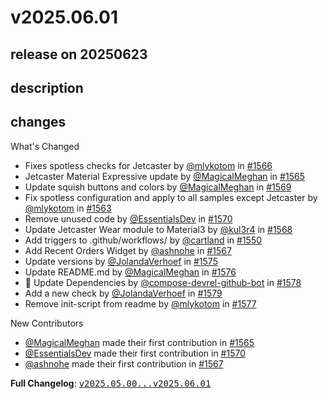 # v2025.06.01

## release on 20250623

## description

## changes

What's Changed

* Fixes spotless checks for Jetcaster by <a class="user-mention notranslate" data-hovercard-type="user" data-hovercard-url="/users/mlykotom/hovercard" data-octo-click="hovercard-link-click" data-octo-dimensions="link_type:self" href="https://github.com/mlykotom">@mlykotom</a> in <a class="issue-link js-issue-link" data-error-text="Failed to load title" data-id="3069058152" data-permission-text="Title is private" data-url="https://github.com/android/compose-samples/issues/1566" data-hovercard-type="pull_request" data-hovercard-url="/android/compose-samples/pull/1566/hovercard" href="https://github.com/android/compose-samples/pull/1566">#1566</a>
* Jetcaster Material Expressive update by <a class="user-mention notranslate" data-hovercard-type="user" data-hovercard-url="/users/MagicalMeghan/hovercard" data-octo-click="hovercard-link-click" data-octo-dimensions="link_type:self" href="https://github.com/MagicalMeghan">@MagicalMeghan</a> in <a class="issue-link js-issue-link" data-error-text="Failed to load title" data-id="3069053752" data-permission-text="Title is private" data-url="https://github.com/android/compose-samples/issues/1565" data-hovercard-type="pull_request" data-hovercard-url="/android/compose-samples/pull/1565/hovercard" href="https://github.com/android/compose-samples/pull/1565">#1565</a>
* Update squish buttons and colors by <a class="user-mention notranslate" data-hovercard-type="user" data-hovercard-url="/users/MagicalMeghan/hovercard" data-octo-click="hovercard-link-click" data-octo-dimensions="link_type:self" href="https://github.com/MagicalMeghan">@MagicalMeghan</a> in <a class="issue-link js-issue-link" data-error-text="Failed to load title" data-id="3075109750" data-permission-text="Title is private" data-url="https://github.com/android/compose-samples/issues/1569" data-hovercard-type="pull_request" data-hovercard-url="/android/compose-samples/pull/1569/hovercard" href="https://github.com/android/compose-samples/pull/1569">#1569</a>
* Fix spotless configuration and apply to all samples except Jetcaster by <a class="user-mention notranslate" data-hovercard-type="user" data-hovercard-url="/users/mlykotom/hovercard" data-octo-click="hovercard-link-click" data-octo-dimensions="link_type:self" href="https://github.com/mlykotom">@mlykotom</a> in <a class="issue-link js-issue-link" data-error-text="Failed to load title" data-id="3068667981" data-permission-text="Title is private" data-url="https://github.com/android/compose-samples/issues/1563" data-hovercard-type="pull_request" data-hovercard-url="/android/compose-samples/pull/1563/hovercard" href="https://github.com/android/compose-samples/pull/1563">#1563</a>
* Remove unused code by <a class="user-mention notranslate" data-hovercard-type="user" data-hovercard-url="/users/EssentialsDev/hovercard" data-octo-click="hovercard-link-click" data-octo-dimensions="link_type:self" href="https://github.com/EssentialsDev">@EssentialsDev</a> in <a class="issue-link js-issue-link" data-error-text="Failed to load title" data-id="3084734846" data-permission-text="Title is private" data-url="https://github.com/android/compose-samples/issues/1570" data-hovercard-type="pull_request" data-hovercard-url="/android/compose-samples/pull/1570/hovercard" href="https://github.com/android/compose-samples/pull/1570">#1570</a>
* Update Jetcaster Wear module to Material3 by <a class="user-mention notranslate" data-hovercard-type="user" data-hovercard-url="/users/kul3r4/hovercard" data-octo-click="hovercard-link-click" data-octo-dimensions="link_type:self" href="https://github.com/kul3r4">@kul3r4</a> in <a class="issue-link js-issue-link" data-error-text="Failed to load title" data-id="3074409044" data-permission-text="Title is private" data-url="https://github.com/android/compose-samples/issues/1568" data-hovercard-type="pull_request" data-hovercard-url="/android/compose-samples/pull/1568/hovercard" href="https://github.com/android/compose-samples/pull/1568">#1568</a>
* Add triggers to .github/workflows/ by <a class="user-mention notranslate" data-hovercard-type="user" data-hovercard-url="/users/cartland/hovercard" data-octo-click="hovercard-link-click" data-octo-dimensions="link_type:self" href="https://github.com/cartland">@cartland</a> in <a class="issue-link js-issue-link" data-error-text="Failed to load title" data-id="3003615289" data-permission-text="Title is private" data-url="https://github.com/android/compose-samples/issues/1550" data-hovercard-type="pull_request" data-hovercard-url="/android/compose-samples/pull/1550/hovercard" href="https://github.com/android/compose-samples/pull/1550">#1550</a>
* Add Recent Orders Widget by <a class="user-mention notranslate" data-hovercard-type="user" data-hovercard-url="/users/ashnohe/hovercard" data-octo-click="hovercard-link-click" data-octo-dimensions="link_type:self" href="https://github.com/ashnohe">@ashnohe</a> in <a class="issue-link js-issue-link" data-error-text="Failed to load title" data-id="3069632449" data-permission-text="Title is private" data-url="https://github.com/android/compose-samples/issues/1567" data-hovercard-type="pull_request" data-hovercard-url="/android/compose-samples/pull/1567/hovercard" href="https://github.com/android/compose-samples/pull/1567">#1567</a>
* Update versions by <a class="user-mention notranslate" data-hovercard-type="user" data-hovercard-url="/users/JolandaVerhoef/hovercard" data-octo-click="hovercard-link-click" data-octo-dimensions="link_type:self" href="https://github.com/JolandaVerhoef">@JolandaVerhoef</a> in <a class="issue-link js-issue-link" data-error-text="Failed to load title" data-id="3144161801" data-permission-text="Title is private" data-url="https://github.com/android/compose-samples/issues/1575" data-hovercard-type="pull_request" data-hovercard-url="/android/compose-samples/pull/1575/hovercard" href="https://github.com/android/compose-samples/pull/1575">#1575</a>
* Update README.md by <a class="user-mention notranslate" data-hovercard-type="user" data-hovercard-url="/users/MagicalMeghan/hovercard" data-octo-click="hovercard-link-click" data-octo-dimensions="link_type:self" href="https://github.com/MagicalMeghan">@MagicalMeghan</a> in <a class="issue-link js-issue-link" data-error-text="Failed to load title" data-id="3150609720" data-permission-text="Title is private" data-url="https://github.com/android/compose-samples/issues/1576" data-hovercard-type="pull_request" data-hovercard-url="/android/compose-samples/pull/1576/hovercard" href="https://github.com/android/compose-samples/pull/1576">#1576</a>
* 🤖 Update Dependencies by <a class="user-mention notranslate" data-hovercard-type="user" data-hovercard-url="/users/compose-devrel-github-bot/hovercard" data-octo-click="hovercard-link-click" data-octo-dimensions="link_type:self" href="https://github.com/compose-devrel-github-bot">@compose-devrel-github-bot</a> in <a class="issue-link js-issue-link" data-error-text="Failed to load title" data-id="3157484330" data-permission-text="Title is private" data-url="https://github.com/android/compose-samples/issues/1578" data-hovercard-type="pull_request" data-hovercard-url="/android/compose-samples/pull/1578/hovercard" href="https://github.com/android/compose-samples/pull/1578">#1578</a>
* Add a new check by <a class="user-mention notranslate" data-hovercard-type="user" data-hovercard-url="/users/JolandaVerhoef/hovercard" data-octo-click="hovercard-link-click" data-octo-dimensions="link_type:self" href="https://github.com/JolandaVerhoef">@JolandaVerhoef</a> in <a class="issue-link js-issue-link" data-error-text="Failed to load title" data-id="3167711582" data-permission-text="Title is private" data-url="https://github.com/android/compose-samples/issues/1579" data-hovercard-type="pull_request" data-hovercard-url="/android/compose-samples/pull/1579/hovercard" href="https://github.com/android/compose-samples/pull/1579">#1579</a>
* Remove init-script from readme by <a class="user-mention notranslate" data-hovercard-type="user" data-hovercard-url="/users/mlykotom/hovercard" data-octo-click="hovercard-link-click" data-octo-dimensions="link_type:self" href="https://github.com/mlykotom">@mlykotom</a> in <a class="issue-link js-issue-link" data-error-text="Failed to load title" data-id="3152280113" data-permission-text="Title is private" data-url="https://github.com/android/compose-samples/issues/1577" data-hovercard-type="pull_request" data-hovercard-url="/android/compose-samples/pull/1577/hovercard" href="https://github.com/android/compose-samples/pull/1577">#1577</a>

New Contributors

* <a class="user-mention notranslate" data-hovercard-type="user" data-hovercard-url="/users/MagicalMeghan/hovercard" data-octo-click="hovercard-link-click" data-octo-dimensions="link_type:self" href="https://github.com/MagicalMeghan">@MagicalMeghan</a> made their first contribution in <a class="issue-link js-issue-link" data-error-text="Failed to load title" data-id="3069053752" data-permission-text="Title is private" data-url="https://github.com/android/compose-samples/issues/1565" data-hovercard-type="pull_request" data-hovercard-url="/android/compose-samples/pull/1565/hovercard" href="https://github.com/android/compose-samples/pull/1565">#1565</a>
* <a class="user-mention notranslate" data-hovercard-type="user" data-hovercard-url="/users/EssentialsDev/hovercard" data-octo-click="hovercard-link-click" data-octo-dimensions="link_type:self" href="https://github.com/EssentialsDev">@EssentialsDev</a> made their first contribution in <a class="issue-link js-issue-link" data-error-text="Failed to load title" data-id="3084734846" data-permission-text="Title is private" data-url="https://github.com/android/compose-samples/issues/1570" data-hovercard-type="pull_request" data-hovercard-url="/android/compose-samples/pull/1570/hovercard" href="https://github.com/android/compose-samples/pull/1570">#1570</a>
* <a class="user-mention notranslate" data-hovercard-type="user" data-hovercard-url="/users/ashnohe/hovercard" data-octo-click="hovercard-link-click" data-octo-dimensions="link_type:self" href="https://github.com/ashnohe">@ashnohe</a> made their first contribution in <a class="issue-link js-issue-link" data-error-text="Failed to load title" data-id="3069632449" data-permission-text="Title is private" data-url="https://github.com/android/compose-samples/issues/1567" data-hovercard-type="pull_request" data-hovercard-url="/android/compose-samples/pull/1567/hovercard" href="https://github.com/android/compose-samples/pull/1567">#1567</a>

<strong>Full Changelog</strong>: <a class="commit-link" href="https://github.com/android/compose-samples/compare/v2025.05.00...v2025.06.01"><tt>v2025.05.00...v2025.06.01</tt></a>

